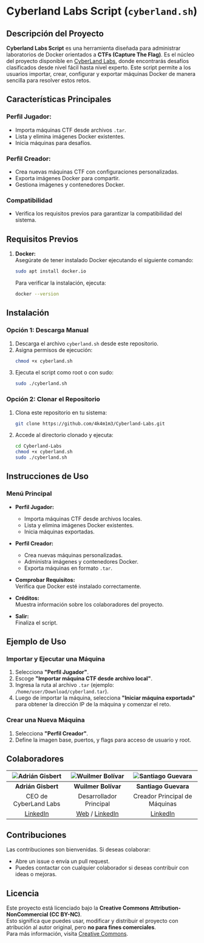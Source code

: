 # Cyberland Labs Script (`cyberland.sh`)  

## Descripción del Proyecto  
**Cyberland Labs Script** es una herramienta diseñada para administrar laboratorios de Docker orientados a **CTFs (Capture The Flag)**. Es el núcleo del proyecto disponible en [CyberLand Labs](https://cyberlandsec.com/cyberland-labs/), donde encontrarás desafíos clasificados desde nivel fácil hasta nivel experto. Este script permite a los usuarios importar, crear, configurar y exportar máquinas Docker de manera sencilla para resolver estos retos.

## Características Principales  
### Perfil Jugador:
- Importa máquinas CTF desde archivos `.tar`.
- Lista y elimina imágenes Docker existentes.
- Inicia máquinas para desafíos.

### Perfil Creador:
- Crea nuevas máquinas CTF con configuraciones personalizadas.
- Exporta imágenes Docker para compartir.
- Gestiona imágenes y contenedores Docker.

### Compatibilidad
- Verifica los requisitos previos para garantizar la compatibilidad del sistema.

## Requisitos Previos  
1. **Docker:**  
   Asegúrate de tener instalado Docker ejecutando el siguiente comando:  
   ```bash
   sudo apt install docker.io
   ```
   Para verificar la instalación, ejecuta:

   ```bash
   docker --version
   ```

## Instalación

### Opción 1: Descarga Manual  
1. Descarga el archivo `cyberland.sh` desde este repositorio.  
2. Asigna permisos de ejecución:  
   ```bash
   chmod +x cyberland.sh
   ```
3. Ejecuta el script como root o con sudo:  
   ```bash
   sudo ./cyberland.sh
   ```

### Opción 2: Clonar el Repositorio  
1. Clona este repositorio en tu sistema:  
   ```bash
   git clone https://github.com/4k4m1m3/Cyberland-Labs.git
   ```
2. Accede al directorio clonado y ejecuta:  
   ```bash
   cd Cyberland-Labs  
   chmod +x cyberland.sh  
   sudo ./cyberland.sh  
   ```

## Instrucciones de Uso

### Menú Principal
- **Perfil Jugador:**
  - Importa máquinas CTF desde archivos locales.
  - Lista y elimina imágenes Docker existentes.
  - Inicia máquinas exportadas.
  
- **Perfil Creador:**
  - Crea nuevas máquinas personalizadas.
  - Administra imágenes y contenedores Docker.
  - Exporta máquinas en formato `.tar`.
  
- **Comprobar Requisitos:**  
  Verifica que Docker esté instalado correctamente.

- **Créditos:**  
  Muestra información sobre los colaboradores del proyecto.

- **Salir:**  
  Finaliza el script.

## Ejemplo de Uso

### Importar y Ejecutar una Máquina
1. Selecciona **"Perfil Jugador"**.
2. Escoge **"Importar máquina CTF desde archivo local"**.
3. Ingresa la ruta al archivo `.tar` (ejemplo: `/home/user/Download/cyberland.tar`).
4. Luego de importar la máquina, selecciona **"Iniciar máquina exportada"** para obtener la dirección IP de la máquina y comenzar el reto.

### Crear una Nueva Máquina
1. Selecciona **"Perfil Creador"**.
2. Define la imagen base, puertos, y flags para acceso de usuario y root.

## Colaboradores

| ![Adrián Gisbert](https://cyberlandsec.com/wp-content/uploads/2024/11/adrian_gisbert-5.jpg) | ![Wuilmer Bolívar](https://cyberlandsec.com/wp-content/uploads/2024/11/wuil-4.jpg) | ![Santiago Guevara](https://cyberlandsec.com/wp-content/uploads/2024/11/santi-12.jpg) |
|:--:|:--:|:--:|
| **Adrián Gisbert**  | **Wuilmer Bolívar**  | **Santiago Guevara** |
| CEO de CyberLand Labs | Desarrollador Principal | Creador Principal de Máquinas |
| [LinkedIn](https://www.linkedin.com/in/sr-gisbert/) | [Web](https://4k4m1m3.com) / [LinkedIn](https://www.linkedin.com/in/4k4m1m3/) | [LinkedIn](https://www.linkedin.com/in/santiagoguevara-/) |

## Contribuciones
Las contribuciones son bienvenidas. Si deseas colaborar:
- Abre un issue o envía un pull request.
- Puedes contactar con cualquier colaborador si deseas contribuir con ideas o mejoras.

## Licencia
Este proyecto está licenciado bajo la **Creative Commons Attribution-NonCommercial (CC BY-NC)**.  
Esto significa que puedes usar, modificar y distribuir el proyecto con atribución al autor original, pero **no para fines comerciales**.  
Para más información, visita [Creative Commons](https://creativecommons.org/licenses/by-nc/4.0/).
